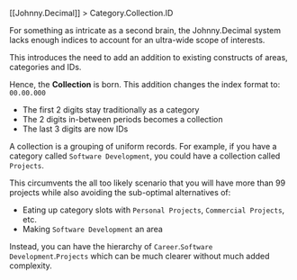 [[Johnny.Decimal]] > Category.Collection.ID

For something as intricate as a second brain, the Johnny.Decimal system lacks enough indices to account for an ultra-wide scope of interests.

This introduces the need to add an addition to existing constructs of areas, categories and IDs. 

Hence, the **Collection** is born. This addition changes the index format to:
`00.00.000`
- The first 2 digits stay traditionally as a category
- The 2 digits in-between periods becomes a collection
- The last 3 digits are now IDs

A collection is a grouping of uniform records. For example, if you have a category called `Software Development`, you could have a collection called `Projects`. 

This circumvents the all too likely scenario that you will have more than 99 projects while also avoiding the sub-optimal alternatives of:
- Eating up category slots with `Personal Projects`, `Commercial Projects`, etc.
- Making `Software Development` an area

Instead, you can have the hierarchy of `Career`.`Software Development`.`Projects` which can be much clearer without much added complexity. 
